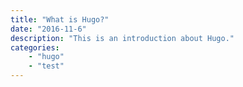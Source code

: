 ```yaml
---
title: "What is Hugo?"
date: "2016-11-6"
description: "This is an introduction about Hugo."
categories:
    - "hugo"
    - "test"
---
```

